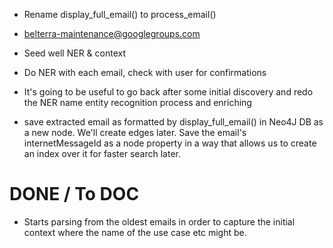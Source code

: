 
- Rename display_full_email() to process_email()

- belterra-maintenance@googlegroups.com

- Seed well NER & context
- Do NER with each email, check with user for confirmations
- It's going to be useful to go back after some initial discovery and redo the NER name entity recognition process and enriching

- save extracted email as formatted by display_full_email() in Neo4J DB as a new node. We'll create edges later. Save the email's internetMessageId as a node property in a way that allows us to create an index over it for faster search later. 

# DONE / To DOC
- Starts parsing from the oldest emails in order to capture the initial context where the name of the use case etc might be.

